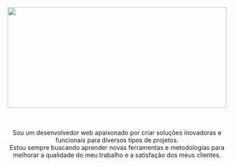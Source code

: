 <div align="center">
  <img src="https://github.com/oandrealves/oandrealves/assets/152190767/c2f3a946-1d25-4a9e-b8eb-8d0ee0f65c32" width="500px" height="230px">
</div>
<br><br>
<p align="center">
  Sou um desenvolvedor web apaixonado por criar soluções inovadoras e funcionais para diversos tipos de projetos.<br>
  Estou sempre buscando aprender novas ferramentas e metodologias para melhorar a qualidade do meu trabalho e a satisfação dos meus clientes.
</p>

